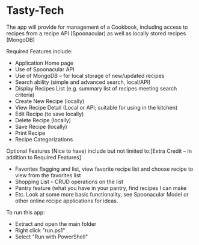 # Tasty-Tech
The app will provide for management of a Cookbook, including access to recipes
from a recipe API (Spoonacular) as well as locally stored recipes (MongoDB)

Required Features include:
- Application Home page
- Use of Spoonacular API
- Use of MongoDB – for local storage of new/updated recipes
- Search ability (simple and advanced search, local/API)
- Display Recipes List (e.g. summary list of recipes meeting search criteria)
- Create New Recipe (locally)
- View Recipe Detail (Local or API; suitable for using in the kitchen)
- Edit Recipe (to save locally)
- Delete Recipe (locally)
- Save Recipe (locally)
- Print Recipe
- Recipe Categorizations

Optional Features (Nice to have) include but not limited to:[Extra Credit – in addition to Required Features]
- Favorites flagging and list, view favorite recipe list and choose recipe to view from the favorites list
- Shopping List – CRUD operations on the list
- Pantry feature (what you have in your pantry, find recipes I can make
- Etc. Look at some more basic functionality, see Spoonacular Model or other online recipe applications for ideas.

To run this app:
- Extract and open the main folder
- Right click "run.ps1"
- Select "Run with PowerShell"
